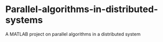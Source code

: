 # Parallel-algorithms-in-distributed-systems
A MATLAB project on parallel algorithms in a distributed system
